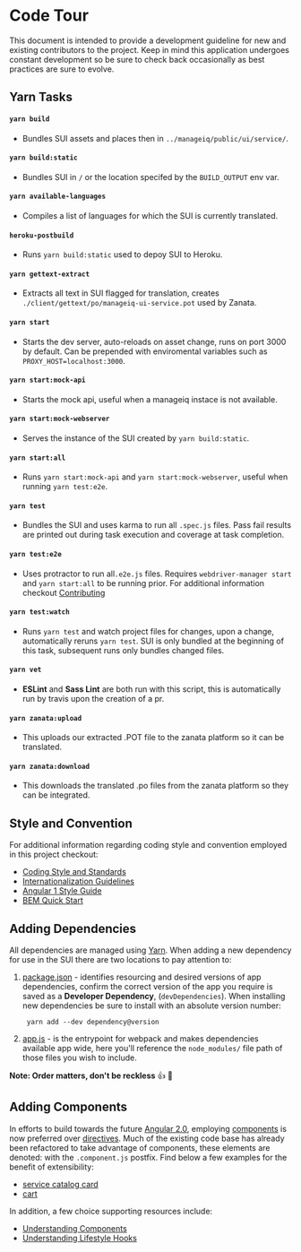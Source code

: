 # Code Tour
This document is intended to provide a development guideline for new and existing contributors to the project.
Keep in mind this application undergoes constant development so be sure to check back occasionally as best practices are sure to evolve.

## Yarn Tasks 
#### `yarn build`
- Bundles SUI assets and places then in `../manageiq/public/ui/service/`.

#### `yarn build:static`
- Bundles SUI in `/` or the location specifed by the `BUILD_OUTPUT` env var.

#### `yarn available-languages`
- Compiles a list of languages for which the SUI is currently translated. 

#### `heroku-postbuild`
- Runs `yarn build:static` used to depoy SUI to Heroku.

#### `yarn gettext-extract`
- Extracts all text in SUI flagged for translation, creates `./client/gettext/po/manageiq-ui-service.pot` used by Zanata.

#### `yarn start`
- Starts the dev server, auto-reloads on asset change, runs on port 3000 by default.  Can be prepended with enviromental
variables such as `PROXY_HOST=localhost:3000`.

#### `yarn start:mock-api`
- Starts the mock api, useful when a manageiq instace is not available.

#### `yarn start:mock-webserver`
- Serves the instance of the SUI created by `yarn build:static`.

#### `yarn start:all`
- Runs `yarn start:mock-api` and `yarn start:mock-webserver`, useful when running `yarn test:e2e`.

#### `yarn test`
- Bundles the SUI and uses karma to run all `.spec.js` files.  Pass fail results are printed out during task execution and coverage at task completion.

#### `yarn test:e2e`
- Uses protractor to run all`.e2e.js` files. Requires `webdriver-manager start` and `yarn start:all` to be running prior.
For additional information checkout [Contributing](./contributing.md)

#### `yarn test:watch`
- Runs `yarn test` and watch project files for changes, upon a change, automatically reruns `yarn test`. 
SUI is only bundled at the beginning of this task, subsequent runs only bundles changed files.

#### `yarn vet`
- **ESLint** and **Sass Lint** are both run with this script, this is automatically run by travis upon the creation of a pr.

#### `yarn zanata:upload`
- This uploads our extracted .POT file to the zanata platform so it can be translated.

#### `yarn zanata:download`
- This downloads the translated .po files from the zanata platform so they can be integrated.

## Style and Convention
For additional information regarding coding style and convention employed in this project checkout:

* [Coding Style and Standards](https://github.com/ManageIQ/manageiq/issues/8781)
* [Internationalization Guidelines](https://github.com/ManageIQ/guides/blob/master/i18n.md)
* [Angular 1 Style Guide](https://github.com/johnpapa/angular-styleguide/blob/master/a1/README.md)
* [BEM Quick Start](https://en.bem.info/methodology/quick-start/)

## Adding Dependencies
All dependencies are managed using [Yarn](https://github.com/yarnpkg/yarn).
When adding a new dependency for use in the SUI there are two locations to pay attention to:

1. [package.json](package.json) - identifies resourcing and desired versions of app dependencies, confirm the correct version of the app you require is saved as a **Developer Dependency**, (`devDependencies`). When installing new dependencies be sure to install with an absolute version number:

        yarn add --dev dependency@version

2. [app.js](client/app.js) - is the entrypoint for webpack and makes dependencies available app wide, here you'll reference the `node_modules/` file path of those files you wish to include.

 **Note: Order matters, don't be reckless** :+1: :taco:

## Adding Components
In efforts to build towards the future [Angular 2.0](https://angular.io/docs/ts/latest/guide/style-guide.html),
employing [components](https://docs.angularjs.org/guide/component) is now preferred over [directives](https://docs.angularjs.org/guide/directive).
Much of the existing code base has already been refactored to take advantage of components, these elements are denoted:
with the `.component.js` postfix. Find below a few examples for the benefit of extensibility:

* [service catalog card](../client/app/shared/ss-card/ss-card.component.js)
* [cart](../client/app/components/shopping-cart/shopping-cart.component.js)

In addition, a few choice supporting resources include:

* [Understanding Components](https://docs.angularjs.org/guide/component)
* [Understanding Lifestyle Hooks](https://toddmotto.com/angular-1-5-lifecycle-hooks)
